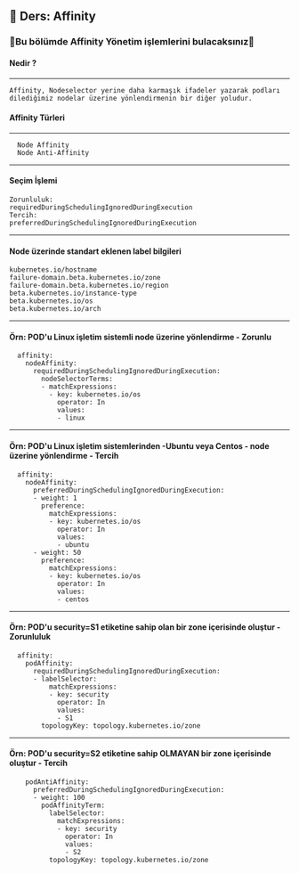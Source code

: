 ## 🧑 Ders: Affinity

### 📗Bu bölümde Affinity Yönetim işlemlerini bulacaksınız📗

#### Nedir ?
***
```
Affinity, Nodeselector yerine daha karmaşık ifadeler yazarak podları dilediğimiz nodelar üzerine yönlendirmenin bir diğer yoludur. 
```
#### Affinity Türleri
***
```
  Node Affinity
  Node Anti-Affinity
```
***
#### Seçim İşlemi
```
Zorunluluk:
requiredDuringSchedulingIgnoredDuringExecution
Tercih:
preferredDuringSchedulingIgnoredDuringExecution
```
***
#### Node üzerinde standart eklenen label bilgileri
```
kubernetes.io/hostname
failure-domain.beta.kubernetes.io/zone
failure-domain.beta.kubernetes.io/region
beta.kubernetes.io/instance-type
beta.kubernetes.io/os
beta.kubernetes.io/arch

```
***
#### Örn: POD'u Linux işletim sistemli node üzerine yönlendirme - Zorunlu
```
  affinity:
    nodeAffinity:
      requiredDuringSchedulingIgnoredDuringExecution:
        nodeSelectorTerms:
        - matchExpressions:
          - key: kubernetes.io/os
            operator: In
            values:
            - linux
```
***
#### Örn: POD'u Linux işletim sistemlerinden -Ubuntu veya Centos - node üzerine yönlendirme - Tercih
```
  affinity:
    nodeAffinity:
      preferredDuringSchedulingIgnoredDuringExecution:
      - weight: 1
        preference:
          matchExpressions:
          - key: kubernetes.io/os
            operator: In
            values:
            - ubuntu
      - weight: 50
        preference:
          matchExpressions:
          - key: kubernetes.io/os
            operator: In
            values:
            - centos
```
***
#### Örn: POD'u security=S1 etiketine sahip olan bir zone içerisinde oluştur - Zorunluluk 
```
  affinity:
    podAffinity:
      requiredDuringSchedulingIgnoredDuringExecution:
      - labelSelector:
          matchExpressions:
          - key: security
            operator: In
            values:
            - S1
        topologyKey: topology.kubernetes.io/zone
```
***
#### Örn: POD'u security=S2 etiketine sahip OLMAYAN bir zone içerisinde oluştur - Tercih 
```
    podAntiAffinity:
      preferredDuringSchedulingIgnoredDuringExecution:
      - weight: 100
        podAffinityTerm:
          labelSelector:
            matchExpressions:
            - key: security
              operator: In
              values:
              - S2
          topologyKey: topology.kubernetes.io/zone
```

